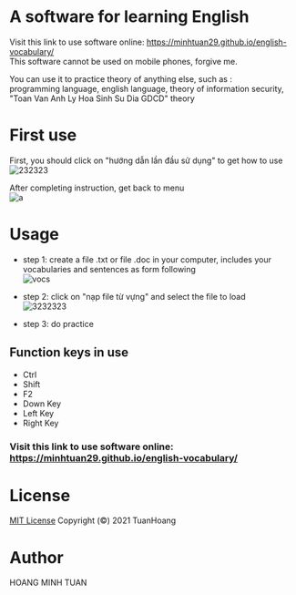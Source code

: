 
# A software for learning English 
Visit this link to use software online: https://minhtuan29.github.io/english-vocabulary/  
This software cannot be used on mobile phones, forgive me.  
  
  
You can use it to practice theory of anything else, such as :  
programming language, english language, theory of information security, "Toan Van Anh Ly Hoa Sinh Su Dia GDCD" theory  
  
# First use  
First, you should click on "hướng dẫn lần đầu sử dụng" to get how to use  
![232323](https://user-images.githubusercontent.com/86332370/146686750-2c29e8cb-3457-4b6d-98c0-f46506da4ccc.PNG)  

After completing instruction, get back to menu  
![a](https://user-images.githubusercontent.com/86332370/146687624-fd020c61-7c87-4e74-bc32-8bc6e4ac75ba.png)  


# Usage
- step 1: create a file .txt or file .doc in your computer, includes your vocabularies and sentences as form following  
![vocs](https://user-images.githubusercontent.com/86332370/159900878-826c2191-d9fd-4ba9-a215-347619a34ef5.PNG)


- step 2: click on "nạp file từ vựng" and select the file to load  
![3232323](https://user-images.githubusercontent.com/86332370/146686530-d77f5808-d9c2-488e-9e71-c24f6e9347f0.PNG)  

- step 3: do practice  
## Function keys in use
- Ctrl
- Shift
- F2
- Down Key
- Left Key
- Right Key
### Visit this link to use software online: https://minhtuan29.github.io/english-vocabulary/  
# License
 [MIT License](https://github.com/minhtuan29/english-vocabulary/blob/master/LICENSE) Copyright (©) 2021 TuanHoang 
 # Author
HOANG MINH TUAN
